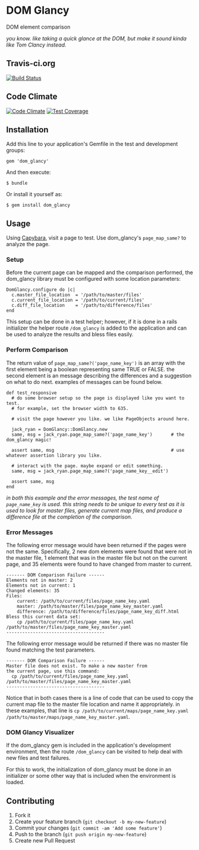 # DOM Glancy

DOM element comparison

_you know. like taking a quick glance at the DOM, but make it sound kinda like Tom Clancy instead._

## Travis-ci.org

[![Build Status](https://travis-ci.org/QuantumGeordie/dom_glancy.svg?branch=master)](https://travis-ci.org/QuantumGeordie/dom_glancy)

## Code Climate

[![Code Climate](https://codeclimate.com/github/QuantumGeordie/dom_glancy/badges/gpa.svg)](https://codeclimate.com/github/QuantumGeordie/dom_glancy)
[![Test Coverage](https://codeclimate.com/github/QuantumGeordie/dom_glancy/badges/coverage.svg)](https://codeclimate.com/github/QuantumGeordie/dom_glancy)

## Installation

Add this line to your application's Gemfile in the test and development groups:

    gem 'dom_glancy'

And then execute:

    $ bundle

Or install it yourself as:

    $ gem install dom_glancy

## Usage

Using [Capybara](http://jnicklas.github.io/capybara/), visit a page to test. Use dom_glancy's `page_map_same?` to analyze the page.

### Setup

Before the current page can be mapped and the comparison performed, the dom_glancy library must be configured with some location parameters:

    DomGlancy.configure do |c|
      c.master_file_location  = '/path/to/master/files'
      c.current_file_location = '/path/to/current/files'
      c.diff_file_location    = '/path/to/difference/files'
    end

This setup can be done in a test helper; however, if it is done in a rails initializer the helper route `/dom_glancy` is added to the application and can be used to analyze the results and bless files easily.

### Perform Comparison

The return value of `page_map_same?('page_name_key')` is an array with the first element being a boolean representing same TRUE or FALSE. the second element is an message describing the differences and a suggestion on what to do next. examples of messages can be found below.

    def test_responsive
      # do some browser setup so the page is displayed like you want to test.
      # for example, set the browser width to 635.

      # visit the page however you like. we like PageObjects around here.

      jack_ryan = DomGlancy::DomGlancy.new
      same, msg = jack_ryan.page_map_same?('page_name_key')       # the dom_glancy magic!

      assert same, msg                                            # use whatever assertion library you like.

      # interact with the page. maybe expand or edit something.
      same, msg = jack_ryan.page_map_same?('page_name_key__edit')

      assert same, msg
    end

_in both this example and the error messages, the test name of `page_name_key` is used. this string needs to be unique to every test as it is used to look for master files, generate current map files, and produce a difference file at the completion of the comparison._

### Error Messages

The following error message would have been returned if the pages were not the same. Specifically, 2 new dom elements were found that were not in the master file, 1 element that was in the master file but not on the current page, and 35 elements were found to have changed from master to current.

    ------- DOM Comparison Failure ------
    Elements not in master: 2
    Elements not in current: 1
    Changed elements: 35
    Files:
    	current: /path/to/current/files/page_name_key.yaml
    	master: /path/to/master/files/page_name_key_master.yaml
    	difference: /path/to/difference/files/page_name_key_diff.html
    Bless this current data set:
    	cp /path/to/current/files/page_name_key.yaml /path/to/master/files/page_name_key_master.yaml
    -------------------------------------

The following error message would be returned if there was no master file found matching the test parameters.

    ------- DOM Comparison Failure ------
    Master file does not exist. To make a new master from
    the current page, use this command:
      cp /path/to/current/files/page_name_key.yaml /path/to/master/files/page_name_key_master.yaml
    -------------------------------------

Notice that in both cases there is a line of code that can be used to copy the current map file to the master file location and name it appropriately. in these examples, that line is `cp /path/to/current/maps/page_name_key.yaml /path/to/master/maps/page_name_key_master.yaml`.

### DOM Glancy Visualizer

If the dom_glancy gem is included in the application's development environment, then the route `/dom_glancy` can be visited to help deal with new files and test failures.

For this to work, the initialization of dom_glancy must be done in an initializer or some other way that is included when the environment is loaded.

## Contributing

1. Fork it
2. Create your feature branch (`git checkout -b my-new-feature`)
3. Commit your changes (`git commit -am 'Add some feature'`)
4. Push to the branch (`git push origin my-new-feature`)
5. Create new Pull Request

